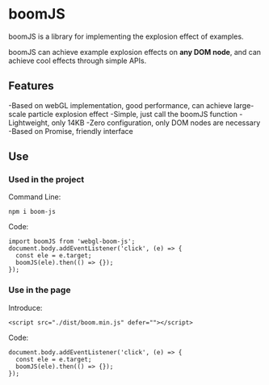 # boomJS
boomJS is a library for implementing the explosion effect of examples.

boomJS can achieve example explosion effects on <b>any DOM node</b>, and can achieve cool effects through simple APIs.

## Features
-Based on webGL implementation, good performance, can achieve large-scale particle explosion effect
-Simple, just call the boomJS function
-Lightweight, only 14KB
-Zero configuration, only DOM nodes are necessary
-Based on Promise, friendly interface

## Use
### Used in the project
Command Line:
```
npm i boom-js
```
Code:
```
import boomJS from 'webgl-boom-js';
document.body.addEventListener('click', (e) => {
  const ele = e.target;
  boomJS(ele).then(() => {});
});
```
### Use in the page
Introduce:
```
<script src="./dist/boom.min.js" defer=""></script>
```
Code:
```
document.body.addEventListener('click', (e) => {
  const ele = e.target;
  boomJS(ele).then(() => {});
});
```